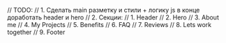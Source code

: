 // TODO: 
// 1. Сделать main разметку и стили + логику js в конце доработать header и hero
// 2. Секции:
//    1. Header
//    2. Hero
//    3. About me
//    4. My Projects 
//    5. Benefits
//    6. FAQ
//    7. Reviews
//    8. Lets work together
//    9. Footer